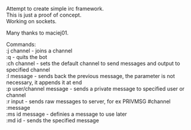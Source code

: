 Attempt to create simple irc framework.    
This is just a proof of concept.    
Working on sockets.    

Many thanks to maciej01.    

Commands:    
:j channel - joins a channel    
:q - quits the bot    
:ch channel - sets the default channel to send messages and output to specified channel    
:l message - sends back the previous message, the parameter is not necessary, it appends it at end    
:p user/channel message - sends a private message to specified user or channel    
:r input - sends raw messages to server, for ex PRIVMSG #channel :message    
:ms id message - definies a message to use later    
:md id - sends the specified message    